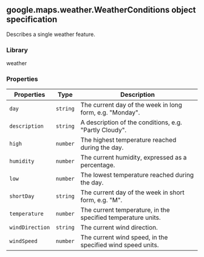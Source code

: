 <h2 id="WeatherConditions">
google.maps.weather.WeatherConditions
object specification
</h2><p>Describes a single weather feature.</p><h3>Library</h3><p>weather</p><h3>Properties</h3><table summary="interface WeatherConditions - Properties" width="100%">
<thead>
<tr><th>Properties</th>
<th>Type</th>
<th>Description</th>
</tr></thead>
<tbody>
<tr>
<td><code>day</code></td>
<td><code>string</code></td>
<td>The current day of the week in long form, e.g. "Monday".</td>
</tr>
<tr>
<td><code>description</code></td>
<td><code>string</code></td>
<td>A description of the conditions, e.g. "Partly Cloudy".</td>
</tr>
<tr>
<td><code>high</code></td>
<td><code>number</code></td>
<td>The highest temperature reached during the day.</td>
</tr>
<tr>
<td><code>humidity</code></td>
<td><code>number</code></td>
<td>The current humidity, expressed as a percentage.</td>
</tr>
<tr>
<td><code>low</code></td>
<td><code>number</code></td>
<td>The lowest temperature reached during the day.</td>
</tr>
<tr>
<td><code>shortDay</code></td>
<td><code>string</code></td>
<td>The current day of the week in short form, e.g. "M".</td>
</tr>
<tr>
<td><code>temperature</code></td>
<td><code>number</code></td>
<td>The current temperature, in the specified temperature units.</td>
</tr>
<tr>
<td><code>windDirection</code></td>
<td><code>string</code></td>
<td>The current wind direction.</td>
</tr>
<tr>
<td><code>windSpeed</code></td>
<td><code>number</code></td>
<td>The current wind speed, in the specified wind speed units.</td>
</tr>
</tbody>
</table>